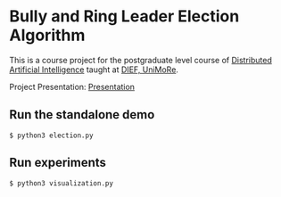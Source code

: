 # Bully and Ring Leader Election Algorithm

This is a course project for the postgraduate level course of [Distributed Artificial Intelligence](https://unimore.coursecatalogue.cineca.it/insegnamenti/2023/25793/2021/10003/10300?coorte=2022&schemaid=20417) taught at [DIEF, UniMoRe](https://inginf.unimore.it/laurea-magistrale-ing-inf/).

Project Presentation: [Presentation](https://docs.google.com/presentation/d/188668Drn6vRlleZiFrFMt81oo1K0f-O2kflDiBZtba4/edit?usp=sharing)

## Run the standalone demo
```
$ python3 election.py
```

## Run experiments
```
$ python3 visualization.py
```